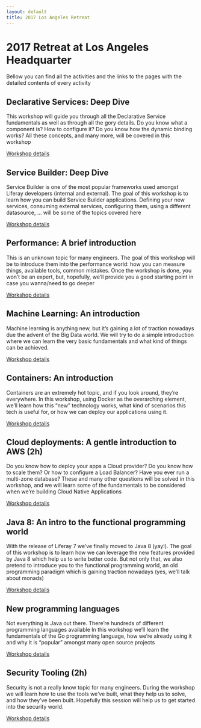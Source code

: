 ```yaml
---
layout: default
title: 2017 Los Angeles Retreat
---
```


# 2017 Retreat at Los Angeles Headquarter

Bellow you can find all the activities and the links to the pages with the detailed contents of every activity


## Declarative Services: Deep Dive

This workshop will guide you through all the Declarative Service fundamentals as well as through all the gory details. Do you know what a component is? How to configure it? Do you know how the dynamic binding works? All these concepts, and many more, will be covered in this workshop

[Workshop details](retreat/ds.html)


## Service Builder: Deep Dive

Service Builder is one of the most popular frameworks used amongst Liferay developers (internal and external). The goal of this workshop is to learn how you can build Service Builder applications. Defining your new services, consuming external services, configuring them, using a different datasource, … will be some of the topics covered here

[Workshop details](retreat/sb.html)

## Performance: A brief introduction

This is an unknown topic for many engineers. The goal of this workshop will be to introduce them into the performance world: how you can measure things, available tools, common mistakes. Once the workshop is done, you won’t be an expert, but, hopefully, we’ll provide you a good starting point in case you wanna/need to go deeper

[Workshop details](retreat/performance.html)

##  Machine Learning: An introduction

Machine learning is anything new, but it’s gaining a lot of traction nowadays due the advent of the Big Data world. We will try to do a simple introduction where we can learn the very basic fundamentals and what kind of things can be achieved.

[Workshop details](retreat/ml.html)

## Containers: An introduction

Containers are an extremely hot topic, and if you look around, they’re everywhere. In this workshop, using Docker as the overarching element, we’ll learn how this “new” technology works, what kind of scenarios this tech is useful for, or how we can deploy our applications using it.

[Workshop details](retreat/containers.html)

## Cloud deployments: A gentle introduction to AWS (2h)

Do you know how to deploy your apps a Cloud provider? Do you know how to scale them? Or how to configure a Load Balancer? Have you ever run a multi-zone database? These and many other questions will be solved in this workshop, and we will learn some of the fundamentals to be considered when we’re building Cloud Native Applications

[Workshop details](retreat/cloud.html)

## Java 8: An intro to the functional programming world

With the release of Liferay 7 we’ve finally moved to Java 8 (yay!). The goal of this workshop is to learn how we can leverage the new features provided by Java 8 which help us to write better code. But not only that, we also pretend to introduce you to the functional programming world, an old programming paradigm which is gaining traction nowadays (yes, we’ll talk about monads)

[Workshop details](retreat/java8.html)

## New programming languages

Not everything is Java out there. There’re hundreds of different programming languages available In this workshop we’ll learn the fundamentals of the Go programming language, how we’re already using it and why it is “popular” amongst many open source projects

[Workshop details](retreat/go.html)

## Security Tooling (2h)

Security is not a really know topic for many engineers. During the workshop we will learn how to use the tools we’ve built, what they help us to solve, and how they’ve been built. Hopefully this session will help us to get started into the security world.

[Workshop details](retreat/security.html)